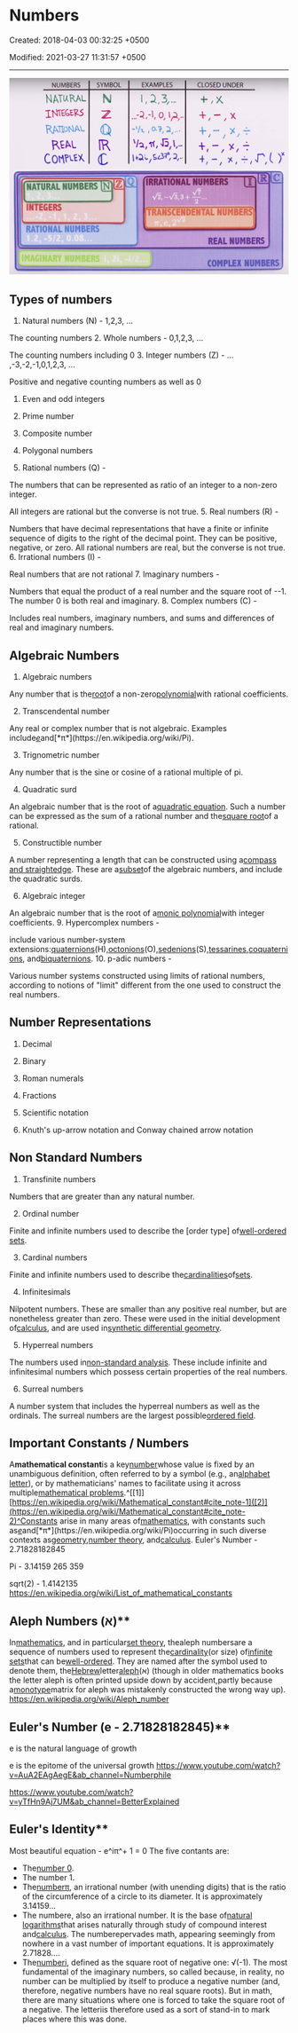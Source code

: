 # Numbers

Created: 2018-04-03 00:32:25 +0500

Modified: 2021-03-27 11:31:57 +0500

---

![image](media/Numbers-image1.png)

## Types of numbers

1. Natural numbers (N) - 1,2,3, ...

The counting numbers
2.  Whole numbers - 0,1,2,3, ...

The counting numbers including 0
3.  Integer numbers (Z) - ... ,-3,-2,-1,0,1,2,3, ...

Positive and negative counting numbers as well as 0

1. Even and odd integers

2. Prime number

3. Composite number

4. Polygonal numbers
4. Rational numbers (Q) -

The numbers that can be represented as ratio of an integer to a non-zero integer.

All integers are rational but the converse is not true.
5.  Real numbers (R) -

Numbers that have decimal representations that have a finite or infinite sequence of digits to the right of the decimal point. They can be positive, negative, or zero. All rational numbers are real, but the converse is not true.
6.  Irrational numbers (I) -

Real numbers that are not rational
7.  Imaginary numbers -

Numbers that equal the product of a real number and the square root of --1. The number 0 is both real and imaginary.
8.  Complex numbers (C) -

Includes real numbers, imaginary numbers, and sums and differences of real and imaginary numbers.

## Algebraic Numbers

1. Algebraic numbers

Any number that is the[root](https://en.wikipedia.org/wiki/Root_of_a_function)of a non-zero[polynomial](https://en.wikipedia.org/wiki/Polynomial)with rational coefficients.

2. Transcendental number

Any real or complex number that is not algebraic. Examples include[*e*](https://en.wikipedia.org/wiki/E_(mathematical_constant))and[*π*](https://en.wikipedia.org/wiki/Pi).

3. Trignometric number

Any number that is the sine or cosine of a rational multiple of pi.

4. Quadratic surd

An algebraic number that is the root of a[quadratic equation](https://en.wikipedia.org/wiki/Quadratic_equation). Such a number can be expressed as the sum of a rational number and the[square root](https://en.wikipedia.org/wiki/Square_root)of a rational.

5. Constructible number

A number representing a length that can be constructed using a[compass and straightedge](https://en.wikipedia.org/wiki/Compass_and_straightedge_constructions). These are a[subset](https://en.wikipedia.org/wiki/Subset)of the algebraic numbers, and include the quadratic surds.

6. Algebraic integer

An algebraic number that is the root of a[monic polynomial](https://en.wikipedia.org/wiki/Monic_polynomial)with integer coefficients.
9.  Hypercomplex numbers -

include various number-system extensions:[quaternions](https://en.wikipedia.org/wiki/Quaternion)(H),[octonions](https://en.wikipedia.org/wiki/Octonion)(O),[sedenions](https://en.wikipedia.org/wiki/Sedenion)(S),[tessarines](https://en.wikipedia.org/wiki/Tessarine),[coquaternions](https://en.wikipedia.org/wiki/Coquaternion), and[biquaternions](https://en.wikipedia.org/wiki/Biquaternion).
10. p-adic numbers -

Various number systems constructed using limits of rational numbers, according to notions of "limit" different from the one used to construct the real numbers.

## Number Representations

1. Decimal

2. Binary

3. Roman numerals

4. Fractions

5. Scientific notation

6. Knuth's up-arrow notation and Conway chained arrow notation

## Non Standard Numbers

1. Transfinite numbers

Numbers that are greater than any natural number.

2. Ordinal number

Finite and infinite numbers used to describe the [order type] of[well-ordered sets](https://en.wikipedia.org/wiki/Well-ordered_set).

3. Cardinal numbers

Finite and infinite numbers used to describe the[cardinalities](https://en.wikipedia.org/wiki/Cardinality)of[sets](https://en.wikipedia.org/wiki/Set_(mathematics)).

4. Infinitesimals

Nilpotent numbers. These are smaller than any positive real number, but are nonetheless greater than zero. These were used in the initial development of[calculus](https://en.wikipedia.org/wiki/Calculus), and are used in[synthetic differential geometry](https://en.wikipedia.org/wiki/Synthetic_differential_geometry).

5. Hyperreal numbers

The numbers used in[non-standard analysis](https://en.wikipedia.org/wiki/Non-standard_analysis). These include infinite and infinitesimal numbers which possess certain properties of the real numbers.

6. Surreal numbers

A number system that includes the hyperreal numbers as well as the ordinals. The surreal numbers are the largest possible[ordered field](https://en.wikipedia.org/wiki/Ordered_field).

## Important Constants / Numbers

A**mathematical constant**is a key[number](https://en.wikipedia.org/wiki/Number)whose value is fixed by an unambiguous definition, often referred to by a symbol (e.g., an[alphabet letter](https://en.wikipedia.org/wiki/Letter_(alphabet))), or by mathematicians' names to facilitate using it across multiple[mathematical problems](https://en.wikipedia.org/wiki/Mathematical_problem).^[[1]][https://en.wikipedia.org/wiki/Mathematical_constant#cite_note-1]([2)](<https://en.wikipedia.org/wiki/Mathematical_constant#cite_note-2)^Constants> arise in many areas of[mathematics](https://en.wikipedia.org/wiki/Mathematics), with constants such as[*e*](https://en.wikipedia.org/wiki/E_(mathematical_constant))and[*π*](https://en.wikipedia.org/wiki/Pi)occurring in such diverse contexts as[geometry](https://en.wikipedia.org/wiki/Geometry),[number theory](https://en.wikipedia.org/wiki/Number_theory), and[calculus](https://en.wikipedia.org/wiki/Calculus).
Euler's Number - 2.71828182845

Pi - 3.14159 265 359

sqrt(2) - 1.4142135
<https://en.wikipedia.org/wiki/List_of_mathematical_constants>

## Aleph Numbers (א)**

In[mathematics](https://en.wikipedia.org/wiki/Mathematics), and in particular[set theory](https://en.wikipedia.org/wiki/Set_theory), thealeph numbersare a sequence of numbers used to represent the[cardinality](https://en.wikipedia.org/wiki/Cardinality)(or size) of[infinite sets](https://en.wikipedia.org/wiki/Infinite_set)that can be[well-ordered](https://en.wikipedia.org/wiki/Well-ordered). They are named after the symbol used to denote them, the[Hebrew](https://en.wikipedia.org/wiki/Hebrew_alphabet)letter[aleph](https://en.wikipedia.org/wiki/Aleph)(א) (though in older mathematics books the letter aleph is often printed upside down by accident,partly because a[monotype](https://en.wikipedia.org/wiki/Monotype)matrix for aleph was mistakenly constructed the wrong way up).
<https://en.wikipedia.org/wiki/Aleph_number>

## Euler's Number (e - 2.71828182845)**

e is the natural language of growth

e is the epitome of the universal growth
<https://www.youtube.com/watch?v=AuA2EAgAegE&ab_channel=Numberphile>

<https://www.youtube.com/watch?v=yTfHn9Aj7UM&ab_channel=BetterExplained>

## Euler's Identity**

Most beautiful equation - e^iπ^+ 1 = 0
The five contants are:

- The[number 0](https://www.livescience.com/27853-who-invented-zero.html).
- The number 1.
- The[numberπ](https://www.livescience.com/29197-what-is-pi.html), an irrational number (with unending digits) that is the ratio of the circumference of a circle to its diameter. It is approximately 3.14159...
- The numbere, also an irrational number. It is the base of[natural logarithms](https://www.livescience.com/50940-logarithms.html)that arises naturally through study of compound interest and[calculus](https://www.livescience.com/50777-calculus.html). The numberepervades math, appearing seemingly from nowhere in a vast number of important equations. It is approximately 2.71828....
- The[numberi](https://www.livescience.com/42748-imaginary-numbers.html), defined as the square root of negative one: √(-1). The most fundamental of the imaginary numbers, so called because, in reality, no number can be multiplied by itself to produce a negative number (and, therefore, negative numbers have no real square roots). But in math, there are many situations where one is forced to take the square root of a negative. The letteriis therefore used as a sort of stand-in to mark places where this was done.
